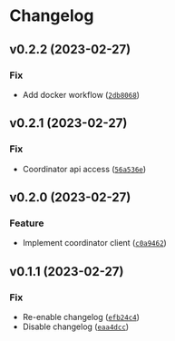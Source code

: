 # Changelog

<!--next-version-placeholder-->

## v0.2.2 (2023-02-27)
### Fix
* Add docker workflow ([`2db8068`](https://github.com/EuleMitKeule/EstimEnergy/commit/2db806882dac84bf0d0b48c898fe32e83257fe8a))

## v0.2.1 (2023-02-27)
### Fix
* Coordinator api access ([`56a536e`](https://github.com/EuleMitKeule/EstimEnergy/commit/56a536e9ef1b54285c332c8f8cd9e06c69b69480))

## v0.2.0 (2023-02-27)
### Feature
* Implement coordinator client ([`c0a9462`](https://github.com/EuleMitKeule/EstimEnergy/commit/c0a9462f264c6867b1e856143f11a918d566f007))

## v0.1.1 (2023-02-27)
### Fix
* Re-enable changelog ([`efb24c4`](https://github.com/EuleMitKeule/EstimEnergy/commit/efb24c409da59bc09457a397abd747de1c6832e7))
* Disable changelog ([`eaa4dcc`](https://github.com/EuleMitKeule/EstimEnergy/commit/eaa4dcc4dc61b7a0eac25e9e13d8b29a3cb3575e))
